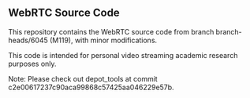 ## WebRTC Source Code

This repository contains the WebRTC source code from branch branch-heads/6045 (M119), with minor modifications.

This code is intended for personal video streaming academic research purposes only.

Note: Please check out depot_tools at commit
c2e00617237c90aca99868c57425aa046229e57b.
